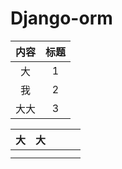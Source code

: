 # Django-orm

| 内容 | 标题 |
| :--: | :--: |
|  大  |  1   |
|  我  |  2   |
| 大大 |  3   |

| 大 | 大 |  |  |  |
| :-------: | :--: | --------- | -- | - |
|  |  |  |  |  |
|  |  |  |  |  |